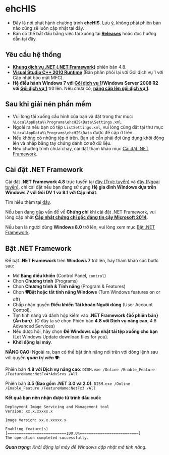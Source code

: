 # ehcHIS
* Đây là nơi phát hành chương trình **ehcHIS**. Lưu ý, không phải phiên bản nào cũng sẽ luôn cập nhật tại đây.
* Bạn có thể bắt đầu bằng việc tải xuống tại **[Releases](https://github.com/ngocna1409/ehc_public/releases)** hoặc đọc hướng dẫn tại đây.

## Yêu cầu hệ thống
* [**Khung dịch vụ .NET (.NET Framework)**](https://go.microsoft.com/fwlink/?LinkId=2085155) phiên bản 4.8.
* [**Visual Studio C++ 2010 Runtime**](https://www.microsoft.com/en-US/download/details.aspx?id=26999) (Bản phân phối lại với Gói dịch vụ 1 với Cập nhật bảo mật MFC).
* **Hệ điều hành Windows 7 với [Gói dịch vụ 1](https://support.microsoft.com/vi-vn/windows/c%C3%A0i-%C4%91%E1%BA%B7t-windows-7-g%C3%B3i-d%E1%BB%8Bch-v%E1%BB%A5-1-sp1-b3da2c0f-cdb6-0572-8596-bab972897f61)/Windows Server 2008 R2 với [Gói dịch vụ 1](https://www.catalog.update.microsoft.com/Search.aspx?q=KB976932)** trở lên. Nếu chưa có, [**nâng cấp lên gói dịch vụ 1**](https://support.microsoft.com/vi-vn/topic/th%C3%B4ng-tin-v%E1%BB%81-g%C3%B3i-d%E1%BB%8Bch-v%E1%BB%A5-1-d%C3%A0nh-cho-windows-7-v%C3%A0-d%C3%A0nh-cho-windows-server-2008-r2-df044624-55b8-3a97-de80-5d99cb689063).

## Sau khi giải nén phần mềm

* Vui lòng tải xuống cấu hình của bạn và đặt trong thư mục: `%LocalAppData%\Programs\ehcHIS\Data\Settings.xml`.
* Ngoài ra nếu bạn có tệp `ListSettings.xml`, vui lòng cũng đặt tại thư mục `%LocalAppData%\Programs\ehcHIS\Data` được đề cập ở trên.
* Nếu không có những tệp ở trên. Bạn sẽ cần phải đợi ứng dụng khởi động lên và nhập bằng tay chứng danh cơ sở dữ liệu.
* Nếu chương trình chưa chạy, cài đặt tham khảo mục [Cài đặt .NET Framework](#cài_đặt_net_framework).

## Cài đặt .NET Framework

Cài đặt **.NET Framework 4.8** trực tuyến tại [đây (Trực tuyến)](https://go.microsoft.com/fwlink/?LinkId=2085155) và [đây (Ngoại tuyến)](https://go.microsoft.com/fwlink/?linkid=2088631), chỉ cài đặt nếu bạn đang sử dụng **Hệ gia đình Windows dựa trên Windows 7 với Gói DV 1 và 8.1 với Cập nhật**.

Tìm hiểu thêm tại [đây](https://support.microsoft.com/vi-vn/topic/microsoft-net-framework-4-8-gi%C3%A1n-tuy%E1%BA%BFn-c%C3%A0i-%C4%91%E1%BA%B7t-cho-windows-9d23f658-3b97-68ab-d013-aa3c3e7495e0).

Nếu bạn đang gặp vấn đề về **Chứng chỉ** khi cài đặt .NET Framework, vui lòng cập nhật [**Cập nhật chứng chỉ gốc đáng tin cậy Microsoft 2014**](https://support.microsoft.com/vi-vn/topic/h%E1%BB%97-tr%E1%BB%A3-kh%E1%BA%A9n-c%E1%BA%A5p-g%E1%BB%91c-tin-c%E1%BA%ADy-c%E1%BA%ADp-nh%E1%BA%ADt-ch%C6%B0%C6%A1ng-tr%C3%ACnh-ch%E1%BB%A9ng-ch%E1%BB%89-g%E1%BB%91c-windows-trong-windows-a4ac4d6c-7c62-3b6e-dfd2-377982bf3ea5).

Nếu bạn là người dùng **Windows 8.0** trở lên, vui lòng xem mục [Bật .NET Framework](#b%E1%BA%ADt_net_framework).

## Bật .NET Framework

Để bật **.NET Framework** trên **Windows 7** trở lên, hãy tham khảo các bước sau:

* Mở **Bảng điều khiển** (Control Panel, `control`)
* Chọn **Chương trình** (Programs)
* Chọn  **Chương trình & Tính năng** (Program & Features)
* Chọn **🛡️Bật hoặc tắt tính năng Windows** (Turn Windows features on or off)
* Chấp nhận quyền **Điều khiển Tài khoản Người dùng** (User Account Control).
* Tìm tính năng và đánh hộp kiểm vào **.NET Framework {Số phiên bản} {Ấn bản}**. (Ở đây ta sẽ chọn Phiên bản **4.8 với Dịch vụ nâng cao**, 4.8 Advanced Services)
* Nếu được hỏi, hãy chọn **Để Windows cập nhật tải tệp xuống cho bạn** (Let Windows Update download files for you).
* **Khởi động lại máy**.

**NÂNG CAO:** Ngoài ra, bạn có thể bật tính năng nói trên với dòng lệnh sau với quyền _**quản trị viên**_ 🛡️:

Phiên bản **4.8 với Dịch vụ nâng cao**:
`DISM.exe /Online /Enable_Feature /FeatureName:NetFx4*AdvSrvs /All`

Phiên bản **3.5 (Bao gồm .NET 3.0 và 2.0)**:
`DISM.exe /Online /Enable_Feature /FeatureName:NetFx3 /All`

**Kết quả bạn nên nhận được từ trình đầu cuối:**

```
Deployment Image Servicing and Management tool
Version: xx.x.xxxxx.x

Image Version: xx.x.xxxxx.x

Enabling feature(s)
[==========================100.0%==========================]
The operation completed successfully.
```

_**Quan trọng:** Khởi động lại máy để Windows cập nhật mở tính năng._
